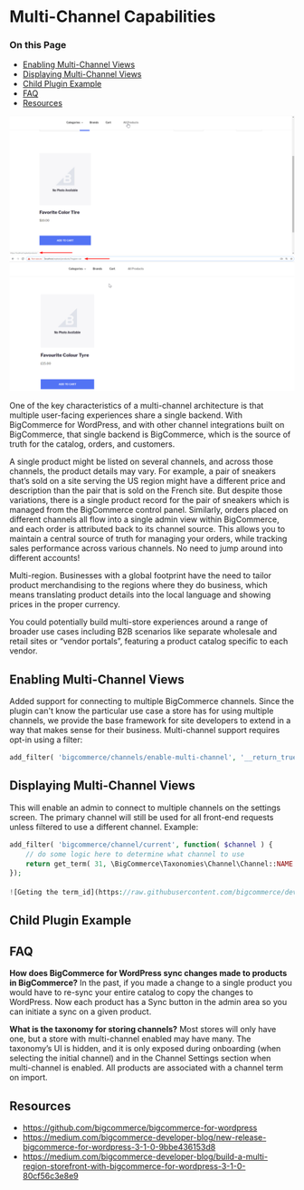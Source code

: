 # Multi-Channel Capabilities

<div class="otp" id="no-index">

### On this Page
- [Enabling Multi-Channel Views](#enabling-multi-channel-views)
- [Displaying Multi-Channel Views](#displaying-multi-channel-views)
- [Child Plugin Example](#child-plugin-example)
- [FAQ](#faq)
- [Resources](#resources)

</div>


![All Product US](https://raw.githubusercontent.com/bigcommerce/dev-docs/master/assets/images/multi-channel-capabilities-1.png)
![All Product UK](https://raw.githubusercontent.com/bigcommerce/dev-docs/master/assets/images/multi-channel-capabilities-2.png)

One of the key characteristics of a multi-channel architecture is that multiple user-facing experiences share a single backend. With BigCommerce for WordPress, and with other channel integrations built on BigCommerce, that single backend is BigCommerce, which is the source of truth for the catalog, orders, and customers.

A single product might be listed on several channels, and across those channels, the product details may vary. For example, a pair of sneakers that’s sold on a site serving the US region might have a different price and description than the pair that is sold on the French site. But despite those variations, there is a single product record for the pair of sneakers which is managed from the BigCommerce control panel. Similarly, orders placed on different channels all flow into a single admin view within BigCommerce, and each order is attributed back to its channel source. This allows you to maintain a central source of truth for managing your orders, while tracking sales performance across various channels. No need to jump around into different accounts!

Multi-region. Businesses with a global footprint have the need to tailor product merchandising to the regions where they do business, which means translating product details into the local language and showing prices in the proper currency.

You could potentially build multi-store experiences around a range of broader use cases including B2B scenarios like separate wholesale and retail sites or “vendor portals”, featuring a product catalog specific to each vendor.

## Enabling Multi-Channel Views
Added support for connecting to multiple BigCommerce channels. Since the plugin can't know the particular use case a store has for using multiple channels, we provide the base framework for site developers to extend in a way that makes sense for their business. Multi-channel support requires opt-in using a filter:

```php
add_filter( 'bigcommerce/channels/enable-multi-channel', '__return_true' );
```

## Displaying Multi-Channel Views

This will enable an admin to connect to multiple channels on the settings screen. The primary channel will still be used for all front-end requests unless filtered to use a different channel. Example:

```php
add_filter( 'bigcommerce/channel/current', function( $channel ) {
    // do some logic here to determine what channel to use
    return get_term( 31, \BigCommerce\Taxonomies\Channel\Channel::NAME );
});

![Geting the term_id](https://raw.githubusercontent.com/bigcommerce/dev-docs/master/assets/images/multi-channel-capabilities-0.png)
```

## Child Plugin Example


## FAQ

**How does BigCommerce for WordPress sync changes made to products in BigCommerce?**
In the past, if you made a change to a single product you would have to re-sync your entire catalog to copy the changes to WordPress. Now each product has a Sync button in the admin area so you can initiate a sync on a given product.

**What is the taxonomy for storing channels?**
Most stores will only have one, but a store with multi-channel enabled may have many. The taxonomy’s UI is hidden, and it is only exposed during onboarding (when selecting the initial channel) and in the Channel Settings section when multi-channel is enabled. All products are associated with a channel term on import.

## Resources
* https://github.com/bigcommerce/bigcommerce-for-wordpress
* https://medium.com/bigcommerce-developer-blog/new-release-bigcommerce-for-wordpress-3-1-0-9bbe436153d8
* https://medium.com/bigcommerce-developer-blog/build-a-multi-region-storefront-with-bigcommerce-for-wordpress-3-1-0-80cf56c3e8e9